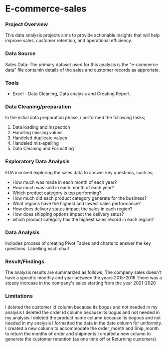 # E-commerce-sales
### Project Overview
This data analysis projects aims to provide actionable insights that will help improve sales, customer retention,
and operational efficiency.

### Data Source
Sales Data: The primary dataset used for this analysis is the "e-commerce data" file containin details of the sales and customer records as approriate.

### Tools
- Excel - Data Cleaning, Data analysis and Creating Report.
  
### Data Cleaning/preparation
In the initial data preparation phase, i performed the following tasks;
1. Data loading and Inspection
2. Handling missing values
3. Handeled duplicate values
4. Handeled mis-spelling
5. Data Cleaning and Formatting

### Exploratory Data Analysis
EDA involved exploring the sales data to answer key questions, such as;
- How much was made in each month of each year?
- How much was sold in each month of each year?
- Which product category is top performing?
- How much did each product category generate for the business?
- What regions have the highest and lowest sales performance?
- How does delivery status impact the sales in each region?
- How does shipping options impact the delivery satus?
- which product category has the highest sales record in each region?

### Data Analysis
Includes process of creating Pivot Tables and charts to answer the key questions.
Labelling each chart 

### Result/Findings
The analysis results are summarized as follows;
The company sales doesn't have a specific monthly and year between the years 2015-2018
There was a steady increase in the company's sales starting from the year 2021-2020

### Limitations
I deleted the customer id column because its bogus and not needed in my analysis
I deleted the order id column because its bogus and not needed in my analysis
I deleted the product name column because its bogous and not needed in my analysis
I formatted the data in the date column for uniformity.
I created a new column to accommodate the order_month and Ship_month to return the months of order and shipments
I created a new column to generate the customer retention (as one time off or Returning customers)
